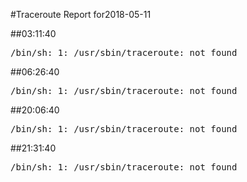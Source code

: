 #Traceroute Report for2018-05-11

##03:11:40

<p><pre><samp>/bin/sh: 1: /usr/sbin/traceroute: not found</samp></pre></p>

##06:26:40

<p><pre><samp>/bin/sh: 1: /usr/sbin/traceroute: not found</samp></pre></p>

##20:06:40

<p><pre><samp>/bin/sh: 1: /usr/sbin/traceroute: not found</samp></pre></p>

##21:31:40

<p><pre><samp>/bin/sh: 1: /usr/sbin/traceroute: not found</samp></pre></p>

